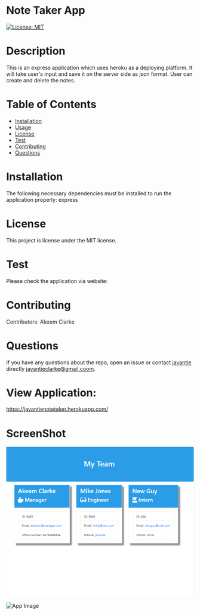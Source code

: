 # Note Taker App
[![License: MIT](https://img.shields.io/badge/License-MIT-yellow.svg)](https://opensource.org/licenses/MIT)
# Description
This is an express application which uses heroku as a deploying platform. It will take user's input and save it on the server side as json format. User can create and delete the notes.
# Table of Contents 
* [Installation](#installation)
* [Usage](#usage)
* [License](#license)
* [Test](#test)
* [Contributing](#contributing)
* [Questions](#questions)
# Installation
The following necessary dependencies must be installed to run the application properly: express
# License
  This project is license under the  MIT license.
# Test
Please check the application via website: 
# Contributing
​Contributors: Akeem Clarke
# Questions
If you have any questions about the repo, open an issue or contact [javantie](https://github.com/javantie) directly [javantieclarke@gmail.coom](mailto:javantieclarke@gmail.coom).

# View Application:
https://javantienotetaker.herokuapp.com/ 

# ScreenShot 
![App Image](https://github.com/javantie/TeamPortfolioGenerator/blob/main/assets/images/screenshot.PNG)

![App Image](https://github.com/javantie/TeamPortfolioGenerator/blob/main/assets/images/screenshot2.PNG)
